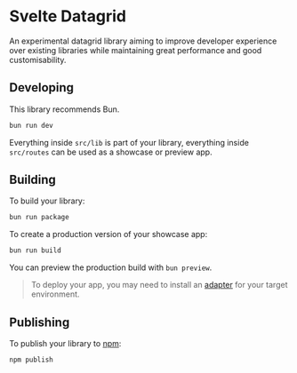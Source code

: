 # Svelte Datagrid

An experimental datagrid library aiming to improve developer experience over
existing libraries while maintaining great performance and good customisability.

## Developing

This library recommends Bun.

```bash
bun run dev
```

Everything inside `src/lib` is part of your library, everything inside `src/routes` can be used as a showcase or preview app.

## Building

To build your library:

```bash
bun run package
```

To create a production version of your showcase app:

```bash
bun run build
```

You can preview the production build with `bun preview`.

> To deploy your app, you may need to install an [adapter](https://kit.svelte.dev/docs/adapters) for your target environment.

## Publishing

To publish your library to [npm](https://www.npmjs.com):

```bash
npm publish
```
